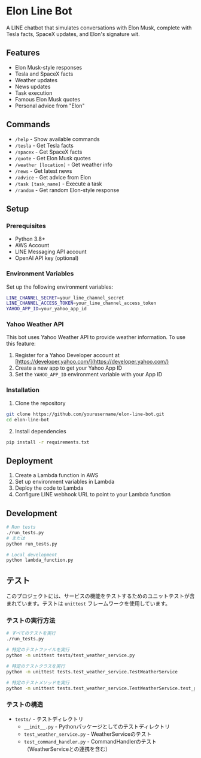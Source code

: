 # Elon Line Bot

A LINE chatbot that simulates conversations with Elon Musk, complete with Tesla facts, SpaceX updates, and Elon's signature wit.

## Features

- Elon Musk-style responses
- Tesla and SpaceX facts
- Weather updates
- News updates
- Task execution
- Famous Elon Musk quotes
- Personal advice from "Elon"

## Commands

- `/help` - Show available commands
- `/tesla` - Get Tesla facts
- `/spacex` - Get SpaceX facts
- `/quote` - Get Elon Musk quotes
- `/weather [location]` - Get weather info
- `/news` - Get latest news
- `/advice` - Get advice from Elon
- `/task [task_name]` - Execute a task
- `/random` - Get random Elon-style response

## Setup

### Prerequisites

- Python 3.8+
- AWS Account
- LINE Messaging API account
- OpenAI API key (optional)

### Environment Variables

Set up the following environment variables:

```bash
LINE_CHANNEL_SECRET=your_line_channel_secret
LINE_CHANNEL_ACCESS_TOKEN=your_line_channel_access_token
YAHOO_APP_ID=your_yahoo_app_id
```

### Yahoo Weather API

This bot uses Yahoo Weather API to provide weather information. To use this feature:

1. Register for a Yahoo Developer account at [https://developer.yahoo.com/](https://developer.yahoo.com/)
2. Create a new app to get your Yahoo App ID
3. Set the `YAHOO_APP_ID` environment variable with your App ID

### Installation

1. Clone the repository
```bash
git clone https://github.com/yourusername/elon-line-bot.git
cd elon-line-bot
```

2. Install dependencies
```bash
pip install -r requirements.txt
```

## Deployment

1. Create a Lambda function in AWS
2. Set up environment variables in Lambda
3. Deploy the code to Lambda
4. Configure LINE webhook URL to point to your Lambda function

## Development

```bash
# Run tests
./run_tests.py
# または
python run_tests.py

# Local development
python lambda_function.py
```

## テスト

このプロジェクトには、サービスの機能をテストするためのユニットテストが含まれています。テストは `unittest` フレームワークを使用しています。

### テストの実行方法

```bash
# すべてのテストを実行
./run_tests.py

# 特定のテストファイルを実行
python -m unittest tests/test_weather_service.py

# 特定のテストクラスを実行
python -m unittest tests.test_weather_service.TestWeatherService

# 特定のテストメソッドを実行
python -m unittest tests.test_weather_service.TestWeatherService.test_get_weather_success
```

### テストの構造

- `tests/` - テストディレクトリ
  - `__init__.py` - Pythonパッケージとしてのテストディレクトリ
  - `test_weather_service.py` - WeatherServiceのテスト
  - `test_command_handler.py` - CommandHandlerのテスト（WeatherServiceとの連携を含む）
